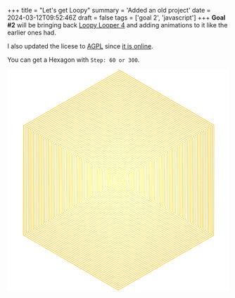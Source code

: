 +++
title = "Let's get Loopy"
summary = 'Added an old project'
date = 2024-03-12T09:52:46Z
draft = false
tags = ['goal 2', 'javascript']
+++
**Goal #2** will be bringing back [Loopy Looper 4](https://vimino.gitlab.io/play/application/loopy-looper-4/) and adding animations to it like the earlier ones had.

I also updated the licese to [AGPL](https://www.gnu.org/licenses/agpl-3.0.en.html) since [it is online](https://www.tldrlegal.com/license/gnu-affero-general-public-license-v3-agpl-3-0).

You can get a Hexagon with `Step: 60 or 300`.

![Hexagon shaped loopy loop.](hexagon.png)

